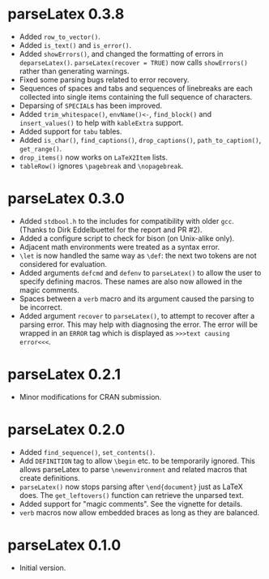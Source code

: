 # parseLatex 0.3.8

* Added `row_to_vector()`.
* Added `is_text()` and `is_error()`.
* Added `showErrors()`, and changed the formatting of 
  errors in `deparseLatex()`.  `parseLatex(recover = TRUE)` now calls
  `showErrors()` rather than generating warnings.
* Fixed some parsing bugs related to error recovery.
* Sequences of spaces and tabs and sequences of linebreaks are
  each collected into single items containing the full sequence of
  characters.
* Deparsing of `SPECIAL`s has been improved.
* Added `trim_whitespace()`, `envName()<-`, `find_block()` and `insert_values()`
  to help with `kableExtra` support.
* Added support for `tabu` tables.
* Added `is_char()`, `find_captions()`, `drop_captions()`, `path_to_caption()`,
  `get_range()`.
* `drop_items()` now works on `LaTeX2Item` lists.
* `tableRow()` ignores `\pagebreak` and `\nopagebreak`.

# parseLatex 0.3.0

* Added `stdbool.h` to the includes for compatibility with older
`gcc`.  (Thanks to Dirk Eddelbuettel for the report and PR #2).
* Added a configure script to check for bison (on Unix-alike only).
* Adjacent math environments were treated as a syntax error.
* `\let` is now handled the same way as `\def`:  the next two
tokens are not considered for evaluation.
* Added arguments `defcmd` and `defenv` to `parseLatex()` to
allow the user to specify defining macros.  These names
are also now allowed in the magic comments.
* Spaces between a `verb` macro and its argument caused the parsing
to be incorrect.
* Added argument `recover` to `parseLatex()`, to attempt to recover
after a parsing error.  This may help with diagnosing the error.
The error will be wrapped in an `ERROR` tag which is displayed
as `>>>text causing error<<<`.

# parseLatex 0.2.1

* Minor modifications for CRAN submission.

# parseLatex 0.2.0

* Added `find_sequence()`, `set_contents()`.
* Add `DEFINITION` tag to allow `\begin` etc. to be temporarily
ignored.  This allows parseLatex to parse `\newenvironment` and
related macros that create definitions.
* `parseLatex()` now stops parsing after `\end{document}` just
as LaTeX does.  The `get_leftovers()` function can retrieve
the unparsed text.
* Added support for "magic comments".  See the vignette
for details.
* `verb` macros now allow embedded braces as long as
they are balanced.

# parseLatex 0.1.0

* Initial version.
